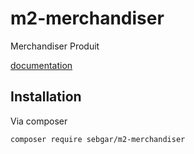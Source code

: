 # m2-merchandiser

Merchandiser Produit

[documentation](doc/doc.md)

## Installation

Via composer

```bash
composer require sebgar/m2-merchandiser
```
